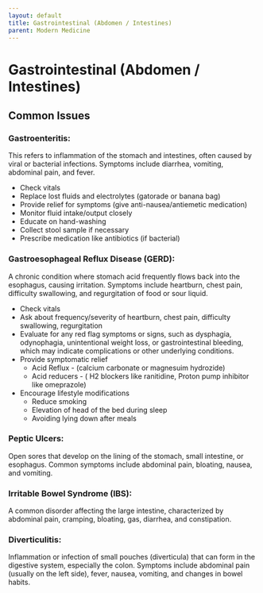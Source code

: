 ```yaml
---
layout: default
title: Gastrointestinal (Abdomen / Intestines)
parent: Modern Medicine
---
```


# Gastrointestinal (Abdomen / Intestines)

## Common Issues 

### Gastroenteritis: 
This refers to inflammation of the stomach and intestines, often caused by viral or bacterial infections. Symptoms include diarrhea, vomiting, abdominal pain, and fever.

- Check vitals
- Replace lost fluids and electrolytes (gatorade or banana bag)
- Provide relief for symptoms (give anti-nausea/antiemetic medication)
- Monitor fluid intake/output closely
- Educate on hand-washing
- Collect stool sample if necessary
- Prescribe medication like antibiotics (if bacterial)

### Gastroesophageal Reflux Disease (GERD): 
A chronic condition where stomach acid frequently flows back into the esophagus, causing irritation. Symptoms include heartburn, chest pain, difficulty swallowing, and regurgitation of food or sour liquid.

- Check vitals
- Ask about frequency/severity of heartburn, chest pain, difficulty swallowing, regurgitation
- Evaluate for any red flag symptoms or signs, such as dysphagia, odynophagia, unintentional weight loss, or gastrointestinal bleeding, which may indicate complications or other underlying conditions.
- Provide symptomatic relief 
  - Acid Reflux - (calcium carbonate or magnesuim hydrozide)
  - Acid reducers - ( H2 blockers like ranitidine, Proton pump inhibitor like omeprazole)
- Encourage lifestyle modifications
  - Reduce smoking
  - Elevation of head of the bed during sleep
  - Avoiding lying down after meals

### Peptic Ulcers: 
Open sores that develop on the lining of the stomach, small intestine, or esophagus. Common symptoms include abdominal pain, bloating, nausea, and vomiting.

### Irritable Bowel Syndrome (IBS): 
A common disorder affecting the large intestine, characterized by abdominal pain, cramping, bloating, gas, diarrhea, and constipation.

### Diverticulitis: 
Inflammation or infection of small pouches (diverticula) that can form in the digestive system, especially the colon. Symptoms include abdominal pain (usually on the left side), fever, nausea, vomiting, and changes in bowel habits.